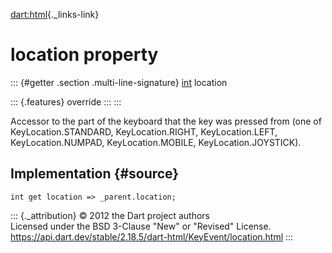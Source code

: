 [dart:html](../../dart-html/dart-html-library){._links-link}

location property
=================

::: {#getter .section .multi-line-signature}
[int](../../dart-core/int-class) location

::: {.features}
override
:::
:::

Accessor to the part of the keyboard that the key was pressed from (one
of KeyLocation.STANDARD, KeyLocation.RIGHT, KeyLocation.LEFT,
KeyLocation.NUMPAD, KeyLocation.MOBILE, KeyLocation.JOYSTICK).

Implementation {#source}
--------------

``` {.language-dart data-language="dart"}
int get location => _parent.location;
```

::: {._attribution}
© 2012 the Dart project authors\
Licensed under the BSD 3-Clause \"New\" or \"Revised\" License.\
<https://api.dart.dev/stable/2.18.5/dart-html/KeyEvent/location.html>
:::
